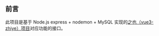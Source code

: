 ## 前言

此项目是基于 Node.js express + nodemon + MySQL 实现的[之也（vue3-zhiye）项目](https://github.com/liangtiao4/vue3-zhiye)对应功能的接口。

